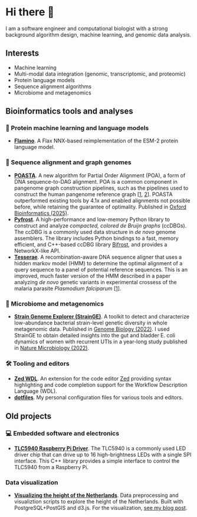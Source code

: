 # Hi there 👋

I am a software engineer and computational biologist with a strong background
algorithm design, machine learning, and genomic data analysis.

## Interests

* Machine learning
* Multi-modal data integration (genomic, transcriptomic, and proteomic)
* Protein language models
* Sequence alignment algorithms
* Microbiome and metagenomics

## Bioinformatics tools and analyses

### 🤖 Protein machine learning and language models

* **[Flamino](https://github.com/lrvdijk/flamino)**. A Flax NNX-based reimplementation of the ESM-2 protein language model.

### 🧬 Sequence alignment and graph genomes

* **[POASTA](https://github.com/lrvdijk/poasta)**. A new algorithm for Partial Order Alignment (POA), a form of DNA sequence-to-DAG alignment.
POA is a common component in pangenome graph construction pipelines, such as the pipelines used to construct the human pangenome reference graph \[[1](https://www.nature.com/articles/s41587-023-01793-w), [2](https://www.nature.com/articles/s41592-024-02430-3)\].
POASTA outperformed existing tools by 4.1x and enabled alignments not possible before, while retaining the guarantee of optimality. Published in [Oxford Bioinformatics (2025)](https://academic.oup.com/bioinformatics/article/41/1/btae757/7942505).
* **[Pyfrost](https://github.com/lrvdijk/pyfrost)**. A high-performance and low-memory Python library to construct and analyze _compacted, colored de Bruijn graphs_ (ccDBGs).
The ccDBG is a commonly used data structure in _de novo_ genome assemblers.
The library includes Python bindings to a fast, memory efficient, and C++-based ccDBG library [Bifrost](https://github.com/pmelsted/bifrost), and provides a NetworkX-like API.
* **[Tesserae](https://github.com/castcollab/tesserae2)**. A recombination-aware DNA sequence aligner that uses a hidden markov model (HMM) to determine the optimal alignment of a query sequence to a panel of potential reference sequences. This is an improved, much faster version of the HMM described in a paper analyzing _de novo_ genetic variants in experimental crossess of the malaria parasite _Plasmodium falciparum_ \[[1](https://genome.cshlp.org/content/30/8/1154.long)\].

### 💩 Microbiome and metagenomics

* **[Strain Genome Explorer (StrainGE)](https://gitub.com/broadinstitute/strainge)**. A toolkit to detect and characterize low-abundance bacterial strain-level genetic diversity in whole metagenomic data.
Published in [Genome Biology (2022)](https://genomebiology.biomedcentral.com/articles/10.1186/s13059-022-02630-0). I used StrainGE to obtain detailed insights into the gut and bladder E. coli dynamics of women with recurrent UTIs in a year-long study published in [Nature Microbiology (2022)](https://www.nature.com/articles/s41564-022-01107-x).

### 🛠️ Tooling and editors

* **[Zed WDL](https://github.com/broadinstitute/zed-wdl)**. An extension for the code editor [Zed](https://zed.dev/) providing syntax highlighting and code completion support for the Workflow Description Language (WDL).
* **[dotfiles](https://github.com/lrvdijk/dotfiles)**. My personal configuration files for various tools and editors.

## Old projects

### 💻 Embedded software and electronics

* **[TLC5940 Raspberry Pi Driver](https://github.com/lrvdijk/tlc5940-raspberry)**. The TLC5940 is a commonly used LED driver chip that can drive up to 16 high-brightness LEDs with a single SPI interface. This C++ library provides a simple interface to control the TLC5940 from a Raspberry Pi.

### Data visualization

* **[Visualizing the height of the Netherlands](https://github.com/lrvdijk/nl-height)**. Data preprocessing and visualiztion scripts to explore the height of the Netherlands. Built with PostgreSQL+PostGIS and d3.js. For the visualization, [see my blog post](https://lucasvandijk.nl/2018/02/visualizing-the-height-of-the-netherlands/).

